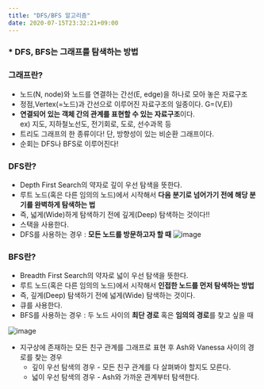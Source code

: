 ```yaml
---
title: "DFS/BFS 알고리즘"
date: 2020-07-15T23:32:21+09:00
---
```

  
### * DFS,  BFS는 그래프를 탐색하는 방법  
  
### 그래프란?
* 노드(N, node)와 노드를 연결하는 간선(E, edge)을 하나로 모아 놓은 자료구조
* 정점,Vertex(=노드)과 간선으로 이루어진 자료구조의 일종이다. G=(V,E))
* **연결되어 있는 객체 간의 관계를 표현할 수 있는 자료구조**이다.  
  ex) 지도, 지하철노선도, 전기회로, 도로, 선수과목 등
* 트리도 그래프의 한 종류이다! 단, 방향성이 있는 비순환 그래프이다.
* 순회는 DFS나 BFS로 이루어진다!  
  
  
### DFS란?
* Depth First Search의 약자로 깊이 우선 탐색을 뜻한다.
* 루트 노드(혹은 다른 임의의 노드)에서 시작해서 **다음 분기로 넘어가기 전에 해당 분기를 완벽하게 탐색하는 법**
* 즉, 넓게(Wide)하게 탐색하기 전에 깊게(Deep) 탐색하는 것이다!!
* 스택을 사용한다.
* DFS를 사용하는 경우 : **모든 노드를 방문하고자 할 때**
![image](https://user-images.githubusercontent.com/66955409/87566995-b6dab200-c6fe-11ea-9184-73765dfca358.png)
  
  
### BFS란?
* Breadth First Search의 약자로 넓이 우선 탐색을 뜻한다.
* 루트 노드(혹은 다른 임의의 노드)에서 시작해서 **인접한 노드를 먼저 탐색하는 방법**
* 즉, 깊게(Deep) 탐색하기 전에 넓게(Wide) 탐색하는 것이다.
* 큐를 사용한다.
* BFS를 사용하는 경우 : 두 노드 사이의 **최단 경로** 혹은 **임의의 경로**를 찾고 싶을 때   
  
![image](https://user-images.githubusercontent.com/66955409/87567003-b9d5a280-c6fe-11ea-9f9e-800ef9af9117.png)
  
  

* 지구상에 존재하는 모든 친구 관계를 그래프로 표현 후 Ash와 Vanessa 사이의 경로를 찾는 경우
    * 깊이 우선 탐색의 경우 - 모든 친구 관계를 다 살펴봐야 할지도 모른다.
    * 넓이 우선 탐색의 경우 - Ash와 가까운 관계부터 탐색한다.
  